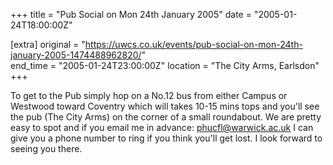 +++
title = "Pub Social on Mon 24th January 2005"
date = "2005-01-24T18:00:00Z"

[extra]
original = "https://uwcs.co.uk/events/pub-social-on-mon-24th-january-2005-1474488962820/"    
end_time = "2005-01-24T23:00:00Z"
location = "The City Arms, Earlsdon"
+++

To get to the Pub simply hop on a No.12 bus from either Campus or Westwood toward Coventry which will takes 10-15 mins tops and you'll see the pub (The City Arms) on the corner of a small roundabout. We are pretty easy to spot and if you email me in advance: phucfl@warwick.ac.uk I can give you a phone number to ring if you think you'll get lost. I look forward to seeing you there.

